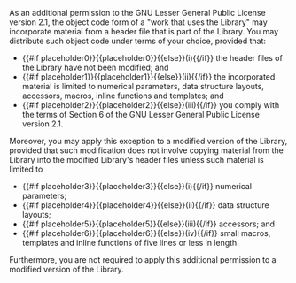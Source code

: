 As an additional permission to the GNU Lesser General Public License version 2.1, the object code form of a &quot;work that uses the Library&quot; may incorporate material from a header file that is part of the Library. You may distribute such object code under terms of your choice, provided that:

* {{#if placeholder0}}{{placeholder0}}{{else}}(i){{/if}} the header files of the Library have not been modified; and
* {{#if placeholder1}}{{placeholder1}}{{else}}(ii){{/if}} the incorporated material is limited to numerical parameters, data structure layouts, accessors, macros, inline functions and templates; and
* {{#if placeholder2}}{{placeholder2}}{{else}}(iii){{/if}} you comply with the terms of Section 6 of the GNU Lesser General Public License version 2.1.

Moreover, you may apply this exception to a modified version of the Library, provided that such modification does not involve copying material from the Library into the modified Library's header files unless such material is limited to

* {{#if placeholder3}}{{placeholder3}}{{else}}(i){{/if}} numerical parameters;
* {{#if placeholder4}}{{placeholder4}}{{else}}(ii){{/if}} data structure layouts;
* {{#if placeholder5}}{{placeholder5}}{{else}}(iii){{/if}} accessors; and
* {{#if placeholder6}}{{placeholder6}}{{else}}(iv){{/if}} small macros, templates and inline functions of five lines or less in length.

Furthermore, you are not required to apply this additional permission to a modified version of the Library.